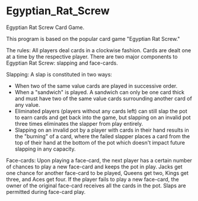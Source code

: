 # Egyptian_Rat_Screw
Egyptian Rat Screw Card Game.

This program is based on the popular card game "Egyptian Rat Screw."

The rules:
All players deal cards in a clockwise fashion.
Cards are dealt one at a time by the respective player.
There are two major components to Egyptian Rat Screw: slapping and face-cards.

Slapping:
A slap is constituted in two ways:
  - When two of the same value cards are played in successive
  order.
  - When a "sandwich" is played. A sandwich can only be one card thick and must have
  two of the same value cards surrounding another card of any value.
  - Eliminated players (players without any cards left) can still slap the pot to
  earn cards and get back into the game, but slapping on an invalid pot three
  times eliminates the slapper from play entirely.
  - Slapping on an invalid pot by a player with cards in their hand results in
  the "burning" of a card, where the failed slapper places a card from the top
  of their hand at the bottom of the pot which doesn't impact future slapping in
  any capacity.

Face-cards:
  Upon playing a face-card, the next player has a certain number of chances to
  play a new face-card and keeps the pot in play.
  Jacks get one chance for another face-card to be played, Queens get two, Kings
  get three, and Aces get four. If the player fails to play a new face-card, the
  owner of the original face-card receives all the cards in the pot.
  Slaps are permitted during face-card play.

